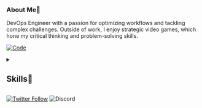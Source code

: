 ### About Me🔎

DevOps Engineer with a passion for optimizing workflows and tackling complex challenges. Outside of work, I enjoy strategic video games, which hone my critical thinking and problem-solving skills.

[![Code](https://wakatime.com/badge/user/018e538b-3f55-4e8e-95fa-6c3225418eed/project/018e5397-e230-494c-ad7e-a876a6ad1176.svg)](https://wakatime.com/badge/user/018e538b-3f55-4e8e-95fa-6c3225418eed/project/018e5397-e230-494c-ad7e-a876a6ad1176)

<details><summary><h2>Skills🎯</h2></summary>
  <details>
    <summary>Languages</summary>
    <ul>
      <li>
        ![Go](https://img.shields.io/badge/go-%2300ADD8.svg?style=for-the-badge&logo=go&logoColor=white)
      </li>
      <li>
        ![Java](https://img.shields.io/badge/java-%23ED8B00.svg?style=for-the-badge&logo=openjdk&logoColor=white)
      </li>
      <li>
        ![Python](https://img.shields.io/badge/python-3670A0?style=for-the-badge&logo=python&logoColor=ffdd54)
      </li>
    </ul>
  </details>
  <details>
    <summary>Testing & Automation</summary>
    <ul>
      <li>
        ![Postman](https://img.shields.io/badge/Postman-FF6C37?style=for-the-badge&logo=postman&logoColor=white)
      </li>
      <li>
        ![JUnit](https://img.shields.io/badge/junit-black?style=for-the-badge&logo=junit5&link=https%3A%2F%2Fjunit.org%2Fjunit5%2F)
      </li>
      <li>
        ![JMeter](https://img.shields.io/badge/jmeter-black?style=for-the-badge&logo=apachejmeter&link=https%3A%2F%2Fjmeter.apache.org%2F)
      </li>
    </ul>
  </details>
  <details>
    <summary>Version Control</summary>
    <ul>
      <li>
        ![Git](https://img.shields.io/badge/git-%23F05033.svg?style=for-the-badge&logo=git&logoColor=white)
      </li>
      <li>
        ![GitHub](https://img.shields.io/badge/github-%23121011.svg?style=for-the-badge&logo=github&logoColor=white)
      </li>
      <li>
        ![GitLab](https://img.shields.io/badge/gitlab-%23181717.svg?style=for-the-badge&logo=gitlab&logoColor=white)
      </li>
    </ul>
  </details>
  <details>
    <summary>Containerization & Orchestration</summary>
    <ul>
      <li>
        ![Docker](https://img.shields.io/badge/docker-%230db7ed.svg?style=for-the-badge&logo=docker&logoColor=white)
      </li>
      <li>
        ![Kubernetes](https://img.shields.io/badge/kubernetes-%23326ce5.svg?style=for-the-badge&logo=kubernetes&logoColor=white)
      </li>
      <li>
        ![Helm](https://img.shields.io/badge/helm-black?style=for-the-badge&logo=helm&link=https%3A%2F%2Fjmeter.apache.org%2F)
      </li>
      <li>
        ![AmazonECS](https://img.shields.io/badge/Amazon%20ECS-white?style=for-the-badge&logo=amazonecs&link=https%3A%2F%2Faws.amazon.com%2Fecs%2F)
      </li>
      <li>
        ![GitHubActions](https://img.shields.io/badge/github%20actions-%232671E5.svg?style=for-the-badge&logo=githubactions&logoColor=white)
      </li>
      <li>
        ![GitLabCI](https://img.shields.io/badge/gitlab%20ci-%23181717.svg?style=for-the-badge&logo=gitlab&logoColor=white)
      </li>
    </ul>
  </details>
  <details>
    <summary>Cloud Services</summary>
    <ul>
      <li>
        ![AWS](https://img.shields.io/badge/AWS-%23FF9900.svg?style=for-the-badge&logo=amazon-aws&logoColor=white)
      </li>
    </ul>
  </details>
  <details>
    <summary>Monitoring & Performance</summary>
    <ul>
      <li>
        ![Datadog](https://img.shields.io/badge/datadog-%23632CA6.svg?style=for-the-badge&logo=datadog&logoColor=white)
      </li>
      <li>
        ![AWSCloudWatch](https://img.shields.io/badge/AWS%20CloudWatch-white?style=for-the-badge&logo=amazoncloudwatch&link=https%3A%2F%2Faws.amazon.com%2Fcloudwatch%2F)
      </li>
    </ul>
  </details>
  <details>
    <summary>Infrastructure & Operations</summary>
    <ul>
      <li>
        ![Terraform](https://img.shields.io/badge/terraform-%235835CC.svg?style=for-the-badge&logo=terraform&logoColor=white)
      </li>
      <li>
        ![Ansible](https://img.shields.io/badge/ansible-%231A1918.svg?style=for-the-badge&logo=ansible&logoColor=white)
      </li>
    </ul>
  </details>
  <details>
    <summary>Tools & Collaboration</summary>
    <ul>
      <li>
        ![Jira](https://img.shields.io/badge/jira-%230A0FFF.svg?style=for-the-badge&logo=jira&logoColor=white)
      </li>
      <li>
        ![Slack](https://img.shields.io/badge/Slack-4A154B?style=for-the-badge&logo=slack&logoColor=white)
      </li>
      <li>
        ![GoogleMeet](https://img.shields.io/badge/Google%20Meet-00897B?style=for-the-badge&logo=google-meet&logoColor=white)
      </li>
      <li>
        ![Box](https://img.shields.io/badge/Box-blue?style=for-the-badge&logo=box&link=https%3A%2F%2Fwww.box.com%2Fen-in%2Fhome)
      </li>
      <li>
        ![Visual Studio
        Code](https://img.shields.io/badge/Visual%20Studio%20Code-0078d7.svg?style=for-the-badge&logo=visual-studio-code&logoColor=white)
      </li>
    </ul>
  </details>
  <details>
    <summary>Database Management</summary>
    <ul>
      <li>
        ![MySQL](https://img.shields.io/badge/mysql-4479A1.svg?style=for-the-badge&logo=mysql&logoColor=white)
      </li>
      <li>
        ![Amazon
        DynamoDB](https://img.shields.io/badge/Amazon%20DynamoDB-4053D6?style=for-the-badge&logo=Amazon%20DynamoDB&logoColor=white)
      </li>
    </ul>
  </details>
</details>

[![Twitter Follow](https://img.shields.io/twitter/follow/Nicco_nike)](https://twitter.com/intent/follow?screen_name=nicco_nike)
![Discord](https://img.shields.io/discord/722504565060010035?style=flat-square&logo=Discord&label=Discord&link=https%3A%2F%2Fdiscord.gg%2FUbetHfu)
